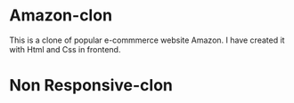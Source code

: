 # Amazon-clon
This is a clone of popular e-commmerce website Amazon. I have created it with Html and Css in frontend.

# Non Responsive-clon
